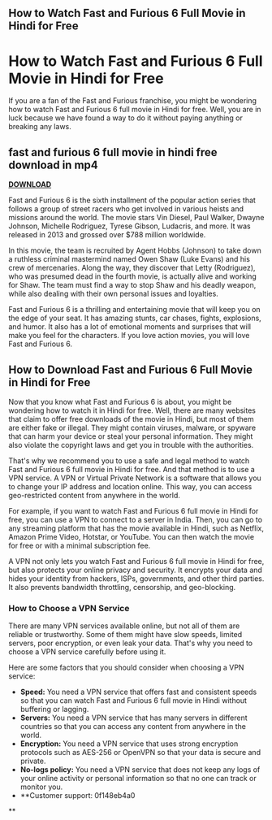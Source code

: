## How to Watch Fast and Furious 6 Full Movie in Hindi for Free

  
# How to Watch Fast and Furious 6 Full Movie in Hindi for Free
 
If you are a fan of the Fast and Furious franchise, you might be wondering how to watch Fast and Furious 6 full movie in Hindi for free. Well, you are in luck because we have found a way to do it without paying anything or breaking any laws.
 
## fast and furious 6 full movie in hindi free download in mp4


[**DOWNLOAD**](https://www.google.com/url?q=https%3A%2F%2Fshurll.com%2F2tKVPE&sa=D&sntz=1&usg=AOvVaw36mwaqVObOSSCXxd7cZH8x)

 
Fast and Furious 6 is the sixth installment of the popular action series that follows a group of street racers who get involved in various heists and missions around the world. The movie stars Vin Diesel, Paul Walker, Dwayne Johnson, Michelle Rodriguez, Tyrese Gibson, Ludacris, and more. It was released in 2013 and grossed over $788 million worldwide.
 
In this movie, the team is recruited by Agent Hobbs (Johnson) to take down a ruthless criminal mastermind named Owen Shaw (Luke Evans) and his crew of mercenaries. Along the way, they discover that Letty (Rodriguez), who was presumed dead in the fourth movie, is actually alive and working for Shaw. The team must find a way to stop Shaw and his deadly weapon, while also dealing with their own personal issues and loyalties.
 
Fast and Furious 6 is a thrilling and entertaining movie that will keep you on the edge of your seat. It has amazing stunts, car chases, fights, explosions, and humor. It also has a lot of emotional moments and surprises that will make you feel for the characters. If you love action movies, you will love Fast and Furious 6.
 
## How to Download Fast and Furious 6 Full Movie in Hindi for Free
 
Now that you know what Fast and Furious 6 is about, you might be wondering how to watch it in Hindi for free. Well, there are many websites that claim to offer free downloads of the movie in Hindi, but most of them are either fake or illegal. They might contain viruses, malware, or spyware that can harm your device or steal your personal information. They might also violate the copyright laws and get you in trouble with the authorities.
 
That's why we recommend you to use a safe and legal method to watch Fast and Furious 6 full movie in Hindi for free. And that method is to use a VPN service. A VPN or Virtual Private Network is a software that allows you to change your IP address and location online. This way, you can access geo-restricted content from anywhere in the world.
 
For example, if you want to watch Fast and Furious 6 full movie in Hindi for free, you can use a VPN to connect to a server in India. Then, you can go to any streaming platform that has the movie available in Hindi, such as Netflix, Amazon Prime Video, Hotstar, or YouTube. You can then watch the movie for free or with a minimal subscription fee.
 
A VPN not only lets you watch Fast and Furious 6 full movie in Hindi for free, but also protects your online privacy and security. It encrypts your data and hides your identity from hackers, ISPs, governments, and other third parties. It also prevents bandwidth throttling, censorship, and geo-blocking.
 
### How to Choose a VPN Service
 
There are many VPN services available online, but not all of them are reliable or trustworthy. Some of them might have slow speeds, limited servers, poor encryption, or even leak your data. That's why you need to choose a VPN service carefully before using it.
 
Here are some factors that you should consider when choosing a VPN service:
 
- **Speed:** You need a VPN service that offers fast and consistent speeds so that you can watch Fast and Furious 6 full movie in Hindi without buffering or lagging.
- **Servers:** You need a VPN service that has many servers in different countries so that you can access any content from anywhere in the world.
- **Encryption:** You need a VPN service that uses strong encryption protocols such as AES-256 or OpenVPN so that your data is secure and private.
- **No-logs policy:** You need a VPN service that does not keep any logs of your online activity or personal information so that no one can track or monitor you.
- **Customer support: 0f148eb4a0

**
